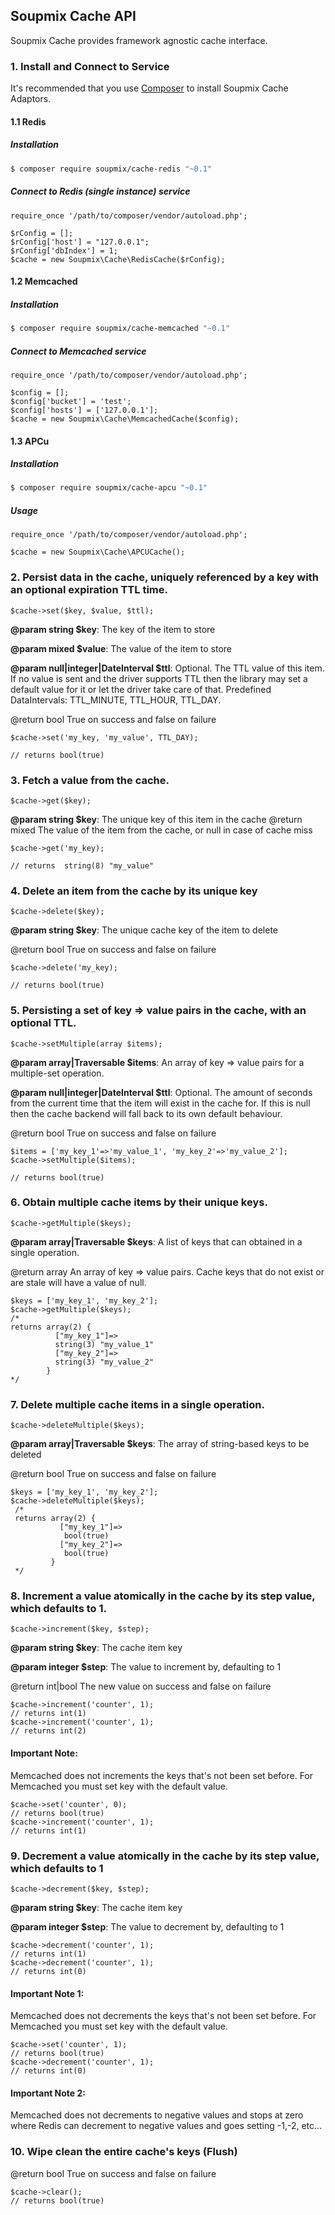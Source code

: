 ## Soupmix Cache API

Soupmix Cache provides framework agnostic cache interface. 

### 1. Install and Connect to Service

It's recommended that you use [Composer](https://getcomposer.org/) to install Soupmix Cache Adaptors.


#### 1.1 Redis

##### Installation
```bash
$ composer require soupmix/cache-redis "~0.1"
```

##### Connect to Redis (single instance) service 

```
require_once '/path/to/composer/vendor/autoload.php';

$rConfig = [];
$rConfig['host'] = "127.0.0.1";
$rConfig['dbIndex'] = 1;
$cache = new Soupmix\Cache\RedisCache($rConfig);
```


#### 1.2 Memcached

##### Installation
```bash
$ composer require soupmix/cache-memcached "~0.1"
```
##### Connect to Memcached service

```
require_once '/path/to/composer/vendor/autoload.php';

$config = [];
$config['bucket'] = 'test';
$config['hosts'] = ['127.0.0.1'];
$cache = new Soupmix\Cache\MemcachedCache($config);
```


#### 1.3 APCu

##### Installation
```bash
$ composer require soupmix/cache-apcu "~0.1"
```
##### Usage

```
require_once '/path/to/composer/vendor/autoload.php';

$cache = new Soupmix\Cache\APCUCache();
```

### 2. Persist data in the cache, uniquely referenced by a key with an optional expiration TTL time.

```
$cache->set($key, $value, $ttl);
```

**@param string $key**: The key of the item to store

**@param mixed $value**: The value of the item to store

**@param null|integer|DateInterval $ttl**: Optional. The TTL value of this item. If no value is sent and the driver supports TTL then the library may set a default value for it or let the driver take care of that. Predefined DataIntervals: TTL_MINUTE, TTL_HOUR, TTL_DAY.

@return bool True on success and false on failure


```
$cache->set('my_key, 'my_value', TTL_DAY);

// returns bool(true)
```

### 3. Fetch a value from the cache.

```
$cache->get($key);
```

**@param string $key**: The unique key of this item in the cache
@return mixed The value of the item from the cache, or null in case of cache miss

```
$cache->get('my_key);

// returns  string(8) "my_value"
```

### 4. Delete an item from the cache by its unique key

```
$cache->delete($key);
```

**@param string $key**: The unique cache key of the item to delete

@return bool True on success and false on failure

```
$cache->delete('my_key);

// returns bool(true)
```

### 5. Persisting a set of key => value pairs in the cache, with an optional TTL.

```
$cache->setMultiple(array $items);
```

**@param array|Traversable $items**: An array of key => value pairs for a multiple-set operation.

**@param null|integer|DateInterval $ttl**: Optional. The amount of seconds from the current time that the item will exist in the cache for. If this is null then the cache backend will fall back to its own default behaviour.

@return bool True on success and false on failure
```
$items = ['my_key_1'=>'my_value_1', 'my_key_2'=>'my_value_2'];
$cache->setMultiple($items);

// returns bool(true)
```

### 6. Obtain multiple cache items by their unique keys.

```
$cache->getMultiple($keys);
```

**@param array|Traversable $keys**: A list of keys that can obtained in a single operation.

@return array An array of key => value pairs. Cache keys that do not exist or are stale will have a value of null.

```
$keys = ['my_key_1', 'my_key_2'];
$cache->getMultiple($keys);
/*
returns array(2) {
          ["my_key_1"]=>
          string(3) "my_value_1"
          ["my_key_2"]=>
          string(3) "my_value_2"
        }
*/
```

### 7. Delete multiple cache items in a single operation.

```
$cache->deleteMultiple($keys);
```

**@param array|Traversable $keys**: The array of string-based keys to be deleted

@return bool True on success and false on failure

```
$keys = ['my_key_1', 'my_key_2'];
$cache->deleteMultiple($keys);
 /*
 returns array(2) {
           ["my_key_1"]=>
            bool(true)
           ["my_key_2"]=>
            bool(true)
         }
 */
```

### 8. Increment a value atomically in the cache by its step value, which defaults to 1.
```
$cache->increment($key, $step);
```
**@param string  $key**: The cache item key

**@param integer $step**: The value to increment by, defaulting to 1

@return int|bool The new value on success and false on failure

```
$cache->increment('counter', 1);
// returns int(1)
$cache->increment('counter', 1);
// returns int(2)
```

#### Important Note:

Memcached does not increments the keys that's not been set before. For Memcached you must set key with the default value.

```
$cache->set('counter', 0);
// returns bool(true)
$cache->increment('counter', 1);
// returns int(1)
```

    
### 9. Decrement a value atomically in the cache by its step value, which defaults to 1

```
$cache->decrement($key, $step);
```

**@param string  $key**:  The cache item key

**@param integer $step**: The value to decrement by, defaulting to 1
```
$cache->decrement('counter', 1);
// returns int(1)
$cache->decrement('counter', 1);
// returns int(0)
```

#### Important Note 1:

Memcached does not decrements the keys that's not been set before. For Memcached you must set key with the default value.

```
$cache->set('counter', 1);
// returns bool(true)
$cache->decrement('counter', 1);
// returns int(0)
```

#### Important Note 2:

Memcached does not decrements to negative values and stops at zero where Redis can decrement to negative values and goes setting -1,-2, etc...
    
### 10. Wipe clean the entire cache's keys (Flush)

@return bool True on success and false on failure

```
$cache->clear();
// returns bool(true)
```